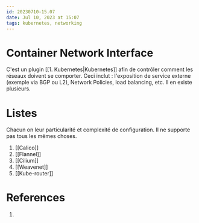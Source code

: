 ```yaml
---
id: 20230710-15.07
date: Jul 10, 2023 at 15:07
tags: kubernetes, networking
---
```


# Container Network Interface

C'est un plugin [[1. Kubernetes|Kubernetes]] afin de contrôler comment les réseaux doivent se comporter. Ceci inclut : l'exposition de service externe (exemple via BGP ou L2), Network Policies, load balancing, etc. Il en existe plusieurs.

# Listes

Chacun on leur particularité et complexité de configuration. Il ne supporte pas tous les mêmes choses.
1. [[Calico]]
2. [[Flannel]]
3. [[Cilium]]
4. [[Weavenet]]
5. [[Kube-router]]

# References
1. 